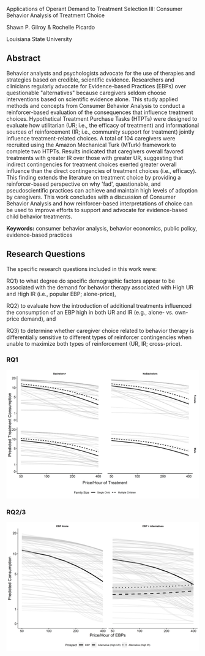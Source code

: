 
Applications of Operant Demand to Treatment Selection III: Consumer Behavior Analysis of Treatment Choice

Shawn P. Gilroy & Rochelle Picardo

Louisiana State University

## Abstract

Behavior analysts and psychologists advocate for the use of therapies and strategies based on credible, scientific evidence. Researchers and clinicians regularly advocate for Evidence-based Practices (EBPs) over questionable "alternatives" because caregivers seldom choose interventions based on scientific evidence alone. This study applied methods and concepts from Consumer Behavior Analysis to conduct a reinforcer-based evaluation of the consequences that influence treatment choices. Hypothetical Treatment Purchase Tasks (HTPTs) were designed to evaluate how utilitarian (UR; i.e., the efficacy of treatment) and informational sources of reinforcement (IR; i.e., community support for treatment) jointly influence treatment-related choices. A total of 104 caregivers were recruited using the Amazon Mechanical Turk (MTurk) framework to complete two HTPTs. Results indicated that caregivers overall favored treatments with greater IR over those with greater UR, suggesting that indirect contingencies for treatment choices exerted greater overall influence than the direct contingencies of treatment choices (i.e., efficacy). This finding extends the literature on treatment choice by providing a reinforcer-based perspective on why 'fad', questionable, and pseudoscientific practices can achieve and maintain high levels of adoption by caregivers. This work concludes with a discussion of Consumer Behavior Analysis and how reinforcer-based interpretations of choice can be used to improve efforts to support and advocate for evidence-based child behavior treatments.

**Keywords:** consumer behavior analysis, behavior economics, public policy, evidence-based practices

## Research Questions

The specific research questions included in this work were:

RQ1) to what degree do specific demographic factors appear to be associated with the demand for behavior therapy associated with High UR and High IR (i.e., popular EBP; alone-price),

RQ2) to evaluate how the introduction of additional treatments influenced the consumption of an EBP high in both UR and IR (e.g., alone- vs. own-price demand), and

RQ3) to determine whether caregiver choice related to behavior therapy is differentially sensitive to different types of reinforcer contingencies when unable to maximize both types of reinforcement (UR, IR; cross-price).

### RQ1

![Demand for EBPs High UR/High IR](Figure%201.png "Demand for EBPs High UR/High IR")

### RQ2/3

![Cross Price Demand for Treatments with Varying IR/UR](Figure%202.png "Cross Price Demand for Treatments with Varying IR/UR")
